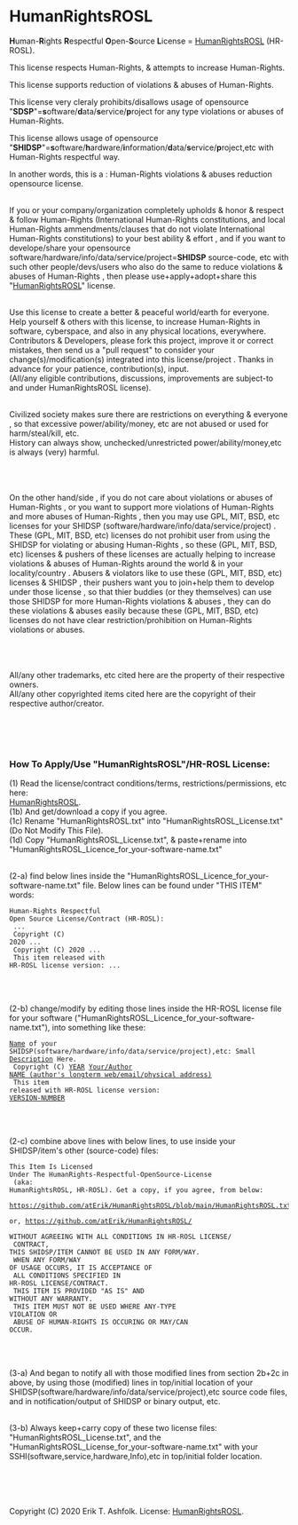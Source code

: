<h1>HumanRightsROSL</h1>
<b>H</b>uman-<b>R</b>ights <b>R</b>espectful <b>O</b>pen-<b>S</b>ource <b>L</b>icense = <a href="HumanRightsROSL.txt">HumanRightsROSL</a> (HR-ROSL).  
<br />

This license respects Human-Rights, & attempts to increase Human-Rights.  

This license supports reduction of violations & abuses of Human-Rights.  

This license very cleraly prohibits/disallows usage of opensource "<b>SDSP</b>"=<b>s</b>oftware/<b>d</b>ata/<b>s</b>ervice/<b>p</b>roject for any type violations or abuses of Human-Rights.  

This license allows usage of opensource "<b>SHIDSP</b>"=<b>s</b>oftware/<b>h</b>ardware/<b>i</b>nformation/<b>d</b>ata/<b>s</b>ervice/<b>p</b>roject,etc with Human-Rights respectful way.  

In another words, this is a : Human-Rights violations & abuses reduction opensource license.  
<br />

If you or your company/organization completely upholds & honor & respect & follow Human-Rights (International Human-Rights constitutions, and local Human-Rights ammendments/clauses that do not violate International Human-Rights constitutions) to your best ability & effort , and if you want to develope/share your opensource software/hardware/info/data/service/project=<b>SHIDSP</b> source-code, etc with such other people/devs/users who also do the same to reduce violations & abuses of Human-Rights , then please use+apply+adopt+share this "<a href="HumanRightsROSL.txt">HumanRightsROSL</a>" license.  
<br />

Use this license to create a better & peaceful world/earth for everyone.  
Help yourself & others with this license, to increase Human-Rights in software, cyberspace, and also in any physical locations, everywhere.  
Contributors & Developers, please fork this project, improve it or correct mistakes, then send us a "pull request" to consider your change(s)/modification(s) integrated into this license/project . Thanks in advance for your patience, contribution(s), input.  
(All/any eligible contributions, discussions, improvements are subject-to and under HumanRightsROSL license).  
<br />

Civilized society makes sure there are restrictions on everything & everyone , so that excessive power/ability/money, etc are not abused or used for harm/steal/kill, etc.  
History can always show, unchecked/unrestricted power/ability/money,etc is always (very) harmful.  
<br />
<br />
<br />

On the other hand/side , if you do not care about violations or abuses of Human-Rights , or you want to support more violations of Human-Rights and more abuses of Human-Rights , then you may use GPL, MIT, BSD, etc licenses for your SHIDSP (software/hardware/info/data/service/project) . These (GPL, MIT, BSD, etc) licenses do not prohibit user from using the SHIDSP for violating or abusing Human-Rights , so these (GPL, MIT, BSD, etc) licenses & pushers of these licenses are actually helping to increase violations & abuses of Human-Rights around the world & in your locality/country . Abusers & violators like to use these (GPL, MIT, BSD, etc) licenses & SHIDSP , their pushers want you to join+help them to develop under those license , so that thier buddies (or they themselves) can use those SHIDSP for more Human-Rights violations & abuses , they can do these violations & abuses easily because these (GPL, MIT, BSD, etc) licenses do not have clear restriction/prohibition on Human-Rights violations or abuses.  
<br />
<br />
<br />

All/any other trademarks, etc cited here are the property of their respective owners.  
All/any other copyrighted items cited here are the copyright of their respective author/creator.  
<br />
<br />
<br />
<br />

<h3> How To Apply/Use "HumanRightsROSL"/HR-ROSL License:</h3>

(1) Read the license/contract conditions/terms, restrictions/permissions, etc here:  
<a href="HumanRightsROSL.txt">HumanRightsROSL</a>.  
(1b) And get/download a copy if you agree.  
(1c) Rename "HumanRightsROSL.txt" into "HumanRightsROSL_License.txt" (Do Not Modify This File).  
(1d) Copy "HumanRightsROSL_License.txt", & paste+rename into "HumanRightsROSL_Licence_for_your-software-name.txt"  
<br />

(2-a) find below lines inside the "HumanRightsROSL_Licence_for_your-software-name.txt" file. Below lines can be found under "THIS ITEM" words:<pre><code>Human-Rights Respectful Open Source License/Contract (HR-ROSL):<br />
...<br />
Copyright (C) 2020 ...<br />
Copyright (C) 2020 ...<br />
This item released with HR-ROSL license version: ...</code></pre>  
<br />

(2-b) change/modify by editing those lines inside the HR-ROSL license file for your software ("HumanRightsROSL_Licence_for_your-software-name.txt"), into something like these:<pre><code><u>Name</u> of your SHIDSP(software/hardware/info/data/service/project),etc: Small <u>Description</u> Here.<br />
Copyright (C) <u>YEAR</u> <u>Your/Author NAME (author's longterm web/email/physical address)</u><br />
This item released with HR-ROSL license version: <u>VERSION-NUMBER</u></code></pre>  
<br />

(2-c) combine above lines with below lines, to use inside your SHIDSP/item's other (source-code) files:<pre><code>This Item Is Licensed Under The HumanRights-Respectful-OpenSource-License<br />
(aka: HumanRightsROSL, HR-ROSL). Get a copy, if you agree, from below:<br />
https://github.com/atErik/HumanRightsROSL/blob/main/HumanRightsROSL.txt<br />
or, https://github.com/atErik/HumanRightsROSL/<br />
WITHOUT AGREEING WITH ALL CONDITIONS IN HR-ROSL LICENSE/<br />
CONTRACT, THIS SHIDSP/ITEM CANNOT BE USED IN ANY FORM/WAY.<br />
WHEN ANY FORM/WAY OF USAGE OCCURS, IT IS ACCEPTANCE OF<br />
ALL CONDITIONS SPECIFIED IN HR-ROSL LICENSE/CONTRACT.<br />
THIS ITEM IS PROVIDED "AS IS" AND WITHOUT ANY WARRANTY.<br />
THIS ITEM MUST NOT BE USED WHERE ANY-TYPE VIOLATION OR<br />
ABUSE OF HUMAN-RIGHTS IS OCCURING OR MAY/CAN OCCUR.</code></pre>  
<br />

(3-a) And began to notify all with those modified lines from section 2b+2c in above, by using those (modified) lines in top/initial location of your SHIDSP(software/hardware/info/data/service/project),etc source code files, and in notification/output of SHIDSP or binary output, etc.  
<br />

(3-b) Always keep+carry copy of these two license files: "HumanRightsROSL_License.txt", and the "HumanRightsROSL_License_for_your-software-name.txt" with your SSHI(software,service,hardware,Info),etc in top/initial folder location.  
<br />
<br />
<br />
<br />

Copyright (C) 2020 Erik T. Ashfolk. License: <a href="HumanRightsROSL.txt">HumanRightsROSL</a>.

